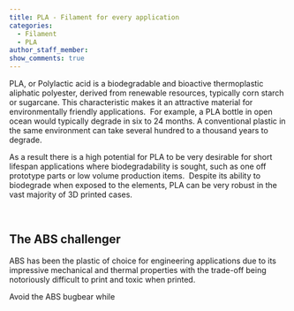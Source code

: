 ```yaml
---
title: PLA - Filament for every application
categories:
  - Filament
  - PLA
author_staff_member:
show_comments: true
---
```



PLA, or Polylactic acid is a biodegradable and bioactive thermoplastic aliphatic polyester, derived from renewable resources, typically corn starch or sugarcane. This characteristic makes it an attractive material for environmentally friendly applications. &nbsp;For example, a PLA bottle in open ocean would typically degrade in six to 24 months. A conventional plastic in the same environment can take several hundred to a thousand years to degrade.

As a result there is a high potential for PLA to be very desirable for short lifespan applications where biodegradability is sought, such as one off prototype parts or low volume production items.&nbsp; Despite its ability to biodegrade when exposed to the elements, PLA can be very robust in the vast majority of 3D printed cases.

&nbsp;

## The ABS challenger

ABS has been the plastic of choice for engineering applications due to its impressive mechanical and thermal properties with the trade-off being notoriously difficult to print and toxic when printed.

Avoid the ABS bugbear while&nbsp;